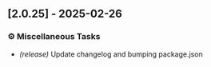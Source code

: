 ## [2.0.25] - 2025-02-26

### ⚙️ Miscellaneous Tasks

- *(release)* Update changelog and bumping package.json

<!-- generated by git-cliff -->
